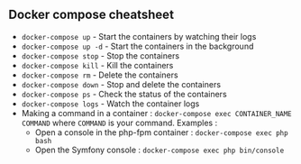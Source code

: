 ## Docker compose cheatsheet
  * `docker-compose up` - Start the containers by watching their logs
  * `docker-compose up -d` - Start the containers in the background
  * `docker-compose stop` - Stop the containers
  * `docker-compose kill` - Kill the containers
  * `docker-compose rm` - Delete the containers
  * `docker-compose down` - Stop and delete the containers
  * `docker-compose ps` - Check the status of the containers
  * `docker-compose logs` - Watch the container logs
  * Making a command in a container : `docker-compose exec CONTAINER_NAME COMMAND` where `COMMAND` is your command. Examples :  
    - Open a console in the php-fpm container : `docker-compose exec php bash`
    - Open the Symfony console : `docker-compose exec php bin/console`